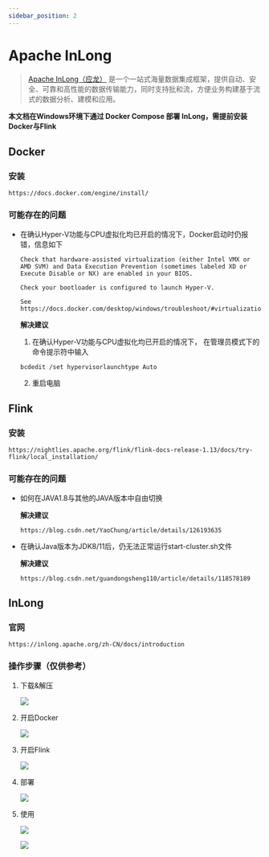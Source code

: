 ```yaml
---
sidebar_position: 2
---
```


# Apache InLong

> [Apache InLong（应龙）](https://inlong.apache.org/) 是一个一站式海量数据集成框架，提供自动、安全、可靠和高性能的数据传输能力，同时支持批和流，方便业务构建基于流式的数据分析、建模和应用。

**本文档在Windows环境下通过 Docker Compose 部署 InLong，需提前安装Docker与Flink**

## Docker

### 安装

```
https://docs.docker.com/engine/install/
```

### 可能存在的问题

- 在确认Hyper-V功能与CPU虚拟化均已开启的情况下，Docker启动时仍报错，信息如下

    ```
    Check that hardware-assisted virtualization (either Intel VMX or AMD SVM) and Data Execution Prevention (sometimes labeled XD or Execute Disable or NX) are enabled in your BIOS.

    Check your bootloader is configured to launch Hyper-V.

    See https://docs.docker.com/desktop/windows/troubleshoot/#virtualization
    ```


   **解决建议**

   1. 在确认Hyper-V功能与CPU虚拟化均已开启的情况下， 在管理员模式下的命令提示符中输入

   ```
   bcdedit /set hypervisorlaunchtype Auto
   ```

   2. 重启电脑 



## Flink

### 安装

```
https://nightlies.apache.org/flink/flink-docs-release-1.13/docs/try-flink/local_installation/
```

### 可能存在的问题
- 如何在JAVA1.8与其他的JAVA版本中自由切换

  **解决建议**
  ```
  https://blog.csdn.net/YaoChung/article/details/126193635
  ```

- 在确认Java版本为JDK8/11后，仍无法正常运行start-cluster.sh文件

  **解决建议**
  ```
  https://blog.csdn.net/guandongsheng110/article/details/118578189
  ```



## InLong

### 官网

```
https://inlong.apache.org/zh-CN/docs/introduction
```

### 操作步骤（仅供参考）

1. 下载&解压

   ![](/img/practice/Inlong/0.png)

2. 开启Docker

   ![](/img/practice/Inlong/Docker.png)

3. 开启Flink

   ![](/img/practice/Inlong/Flink.png)

4. 部署

   ![](/img/practice/Inlong/1.png)

5. 使用

   ![](/img/practice/Inlong/2.png)

   ![](/img/practice/Inlong/3.png)
